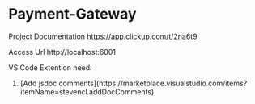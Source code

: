 # Payment-Gateway
Project Documentation https://app.clickup.com/t/2na6t9

Access Url http://localhost:6001

VS Code Extention need: 
<ol>
    <li>[Add jsdoc comments](https://marketplace.visualstudio.com/items?itemName=stevencl.addDocComments)</li>
</ol>